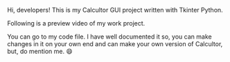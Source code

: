 <p>
Hi, developers! This is my Calcultor GUI project written with Tkinter Python.
</p>
<p>
  Following is a preview video of my work project.
</p>

<p>
  You can go to my code file. I have well documented it so, you can make changes in it on your own end and can make your own version of Calcultor, but, do mention me. 😄
</p>
